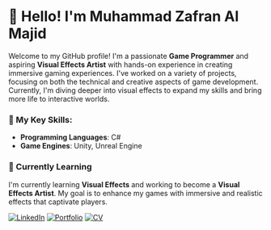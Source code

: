 # 👋 Hello! I'm Muhammad Zafran Al Majid

Welcome to my GitHub profile! I'm a passionate **Game Programmer** and aspiring **Visual Effects Artist** with hands-on experience in creating immersive gaming experiences. I've worked on a variety of projects, focusing on both the technical and creative aspects of game development. Currently, I'm diving deeper into visual effects to expand my skills and bring more life to interactive worlds.

### 🔧 My Key Skills:
- **Programming Languages**: C#
- **Game Engines**: Unity, Unreal Engine

### 🌱 Currently Learning
I'm currently learning **Visual Effects** and working to become a **Visual Effects Artist**. My goal is to enhance my games with immersive and realistic effects that captivate players.

[![LinkedIn](https://img.shields.io/badge/LinkedIn-Connect-blue?style=flat&logo=linkedin)](www.linkedin.com/in/muhammadzafranalmajid)
[![Portfolio](https://img.shields.io/badge/Portfolio-Visit-brightgreen?style=flat)]([https://alvalonportofolio.vercel.app/])
[![CV](https://img.shields.io/badge/CV-Download-orange?style=flat&logo=adobeacrobatreader)]([https://www.canva.com/design/DAGV0hE_-0c/UBDmzqY-zA8iqFor9Va6iA/edit?utm_content=DAGV0hE_-0c&utm_campaign=designshare&utm_medium=link2&utm_source=sharebutton])

